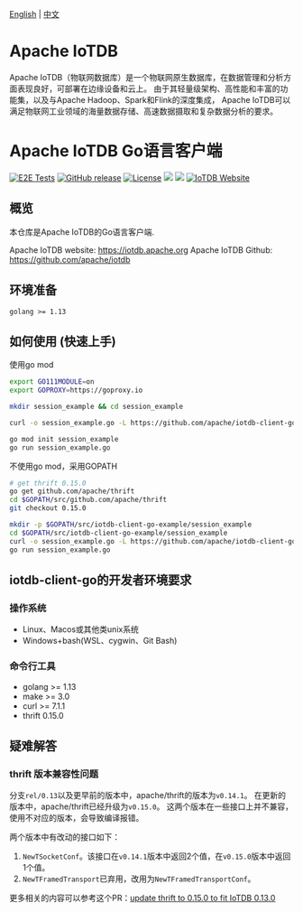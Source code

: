 <!--

    Licensed to the Apache Software Foundation (ASF) under one
    or more contributor license agreements.  See the NOTICE file
    distributed with this work for additional information
    regarding copyright ownership.  The ASF licenses this file
    to you under the Apache License, Version 2.0 (the
    "License"); you may not use this file except in compliance
    with the License.  You may obtain a copy of the License at

        http://www.apache.org/licenses/LICENSE-2.0

    Unless required by applicable law or agreed to in writing,
    software distributed under the License is distributed on an
    "AS IS" BASIS, WITHOUT WARRANTIES OR CONDITIONS OF ANY
    KIND, either express or implied.  See the License for the
    specific language governing permissions and limitations
    under the License.

-->
[English](./README.md) | [中文](./README_ZH.md)

# Apache IoTDB

Apache IoTDB（物联网数据库）是一个物联网原生数据库，在数据管理和分析方面表现良好，可部署在边缘设备和云上。
由于其轻量级架构、高性能和丰富的功能集，以及与Apache Hadoop、Spark和Flink的深度集成，
Apache IoTDB可以满足物联网工业领域的海量数据存储、高速数据摄取和复杂数据分析的要求。

# Apache IoTDB Go语言客户端

[![E2E Tests](https://github.com/apache/iotdb-client-go/actions/workflows/e2e.yml/badge.svg)](https://github.com/apache/iotdb-client-go/actions/workflows/e2e.yml)
[![GitHub release](https://img.shields.io/github/release/apache/iotdb-client-go.svg)](https://github.com/apache/iotdb-client-go/releases)
[![License](https://img.shields.io/badge/license-Apache%202-4EB1BA.svg)](https://www.apache.org/licenses/LICENSE-2.0.html)
![](https://github-size-badge.herokuapp.com/apache/iotdb-client-go.svg)
![](https://img.shields.io/badge/platform-win10%20%7C%20macos%20%7C%20linux-yellow.svg)
[![IoTDB Website](https://img.shields.io/website-up-down-green-red/https/shields.io.svg?label=iotdb-website)](https://iotdb.apache.org/)

## 概览

本仓库是Apache IoTDB的Go语言客户端.

Apache IoTDB website: https://iotdb.apache.org
Apache IoTDB Github: https://github.com/apache/iotdb

## 环境准备

    golang >= 1.13

## 如何使用 (快速上手)

使用go mod

```sh
export GO111MODULE=on
export GOPROXY=https://goproxy.io

mkdir session_example && cd session_example

curl -o session_example.go -L https://github.com/apache/iotdb-client-go/raw/main/example/session_example.go

go mod init session_example
go run session_example.go
```

不使用go mod，采用GOPATH

```sh
# get thrift 0.15.0
go get github.com/apache/thrift
cd $GOPATH/src/github.com/apache/thrift
git checkout 0.15.0

mkdir -p $GOPATH/src/iotdb-client-go-example/session_example
cd $GOPATH/src/iotdb-client-go-example/session_example
curl -o session_example.go -L https://github.com/apache/iotdb-client-go/raw/main/example/session_example.go
go run session_example.go
```

## iotdb-client-go的开发者环境要求

### 操作系统

* Linux、Macos或其他类unix系统
* Windows+bash(WSL、cygwin、Git Bash)

### 命令行工具

* golang >= 1.13
* make   >= 3.0
* curl   >= 7.1.1
* thrift 0.15.0

## 疑难解答

### thrift 版本兼容性问题

分支`rel/0.13`以及更早前的版本中，apache/thrift的版本为`v0.14.1`。
在更新的版本中，apache/thrift已经升级为`v0.15.0`。
这两个版本在一些接口上并不兼容，使用不对应的版本，会导致编译报错。

两个版本中有改动的接口如下：

1. `NewTSocketConf`。该接口在`v0.14.1`版本中返回2个值，在`v0.15.0`版本中返回1个值。
2. `NewTFramedTransport`已弃用，改用为`NewTFramedTransportConf`。

更多相关的内容可以参考这个PR：[update thrift to 0.15.0 to fit IoTDB 0.13.0](https://github.com/apache/iotdb-client-go/pull/41)
